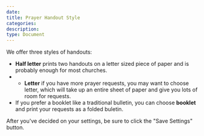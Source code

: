 ```yaml
---
date:
title: Prayer Handout Style
categories:
description:
type: Document
---
```


We offer three styles of handouts:  

* **Half letter** prints two handouts on a letter sized piece of paper and is probably enough for most churches.
* * **Letter** if you have more prayer requests, you may want to choose letter, which will take up an entire sheet of paper and give you lots of room for requests.
* If you prefer a booklet like a traditional bulletin, you can choose **booklet** and print your requests as a folded buletin.

After you've decided on your settings, be sure to click the "Save Settings" button.